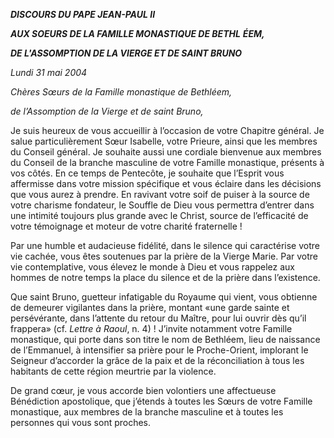 ***DISCOURS DU PAPE JEAN-PAUL II***

***AUX SOEURS DE LA FAMILLE MONASTIQUE DE BETHL*** ***ÉEM,***

***DE L'ASSOMPTION DE LA VIERGE ET DE SAINT BRUNO***

*Lundi 31 mai 2004*

*Chères Sœurs de la Famille monastique de Bethléem,*

*de l’Assomption de la Vierge et de saint Bruno,*

Je suis heureux de vous accueillir à l’occasion de votre Chapitre général. Je salue particulièrement Sœur Isabelle, votre Prieure, ainsi que les membres du Conseil général. Je souhaite aussi une cordiale bienvenue aux membres du Conseil de la branche masculine de votre Famille monastique, présents à vos côtés. En ce temps de Pentecôte, je souhaite que l’Esprit vous affermisse dans votre mission spécifique et vous éclaire dans les décisions que vous aurez à prendre. En ravivant votre soif de puiser à la source de votre charisme fondateur, le Souffle de Dieu vous permettra d’entrer dans une intimité toujours plus grande avec le Christ, source de l’efficacité de votre témoignage et moteur de votre charité fraternelle !

Par une humble et audacieuse fidélité, dans le silence qui caractérise votre vie cachée, vous êtes soutenues par la prière de la Vierge Marie. Par votre vie contemplative, vous élevez le monde à Dieu et vous rappelez aux hommes de notre temps la place du silence et de la prière dans l’existence.

Que saint Bruno, guetteur infatigable du Royaume qui vient, vous obtienne de demeurer vigilantes dans la prière, montant «une garde sainte et persévérante, dans l’attente du retour du Maître, pour lui ouvrir dès qu’il frappera» (cf. *Lettre à Raoul*, n. 4) ! J’invite notamment votre Famille monastique, qui porte dans son titre le nom de Bethléem, lieu de naissance de l’Emmanuel, à intensifier sa prière pour le Proche-Orient, implorant le Seigneur d’accorder la grâce de la paix et de la réconciliation à tous les habitants de cette région meurtrie par la violence.

De grand cœur, je vous accorde bien volontiers une affectueuse Bénédiction apostolique, que j’étends à toutes les Sœurs de votre Famille monastique, aux membres de la branche masculine et à toutes les personnes qui vous sont proches.